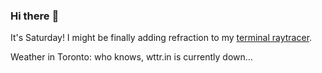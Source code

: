 ### Hi there :wave:

It's Saturday! I might be finally adding refraction to my [terminal raytracer](https://github.com/bewuethr/bash-raytracer).

Weather in Toronto: who knows, wttr.in is currently down...
